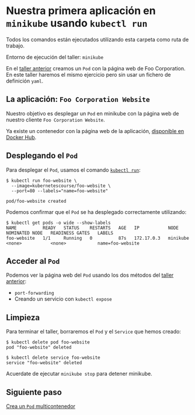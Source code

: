# Nuestra primera aplicación en `minikube` usando `kubectl run`

Todos los comandos están ejecutados utilizando esta carpeta como ruta de trabajo.

Entorno de ejecución del taller: `minikube`

En el [taller anterior](../minikube/README_es.md) creamos un `Pod` con la página
web de Foo Corporation. En este taller haremos el mismo ejercicio pero sin usar
un fichero de definición `yaml`.

## La aplicación: `Foo Corporation Website`

Nuestro objetivo es desplegar un `Pod` en minikube con la página web de nuestro
cliente `Foo Corporation Website`.

Ya existe un contenedor con la página web de la aplicación, 
[disponible en Docker Hub](https://hub.docker.com/repository/docker/kubernetescourse/foo-website).

## Desplegando el `Pod`

Para desplegar el `Pod`, usamos el comando [`kubectl run`](https://kubernetes.io/docs/reference/generated/kubectl/kubectl-commands#run):

```shell
$ kubectl run foo-website \
  --image=kubernetescourse/foo-website \
  --port=80 --labels="name=foo-website"

pod/foo-website created
```

Podemos confirmar que el `Pod` se ha desplegado correctamente utilizando:

```shell
$ kubectl get pods -o wide --show-labels
NAME          READY   STATUS    RESTARTS   AGE   IP           NODE       NOMINATED NODE   READINESS GATES   LABELS
foo-website   1/1     Running   0          87s   172.17.0.3   minikube   <none>           <none>            name=foo-website
```

## Acceder al `Pod`

Podemos ver la página web del `Pod` usando los dos métodos del 
[taller anterior](../minikube/README_es.md):
* `port-forwarding`
* Creando un servicio con `kubectl expose`

## Limpieza

Para terminar el taller, borraremos el `Pod` y el `Service` que hemos creado:

```shell
$ kubectl delete pod foo-website
pod "foo-website" deleted

$ kubectl delete service foo-website
service "foo-website" deleted
```

Acuerdate de ejecutar `minikube stop` para detener minikube.

## Siguiente paso

[Crea un `Pod` multicontenedor ](../multicontainer-pod/README_es.md)